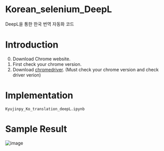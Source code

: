# Korean_selenium_DeepL
DeepL을 통한 한국 번역 자동화 코드

# Introduction
0) Download Chrome website.  
1) First check your chrome version.  
2) Download [chromedriver](https://chromedriver.chromium.org/downloads). (Must check your chrome version and check driver verion)  

# Implementation
```
Kyujinpy_Ko_translation_deepL.ipynb
```

# Sample Result
![image](https://github.com/KyujinHan/Korean_selenium_DeepL/assets/98331298/762886c9-6b51-410a-aae0-39b8fa9d56ce)
